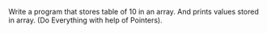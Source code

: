 Write a program that stores table of 10 in an array. And prints values stored in array. (Do Everything with help of Pointers).
